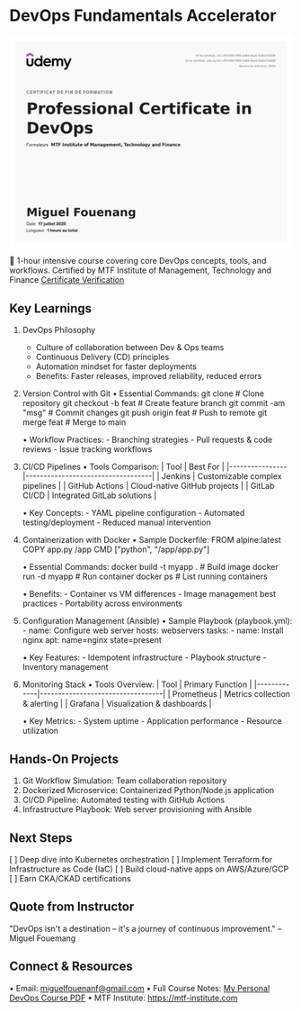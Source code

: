 DevOps Fundamentals Accelerator
==============================
![screenshot](Screenshot/screenshot.jpg)

🚀 1-hour intensive course covering core DevOps concepts, tools, and workflows.
Certified by MTF Institute of Management, Technology and Finance
[Certificate Verification](https://ude.my/UC-cf37c655-1959-4d64-8ee4-7a3dcf1c5228)

Key Learnings
-------------

1. DevOps Philosophy
   - Culture of collaboration between Dev & Ops teams
   - Continuous Delivery (CD) principles
   - Automation mindset for faster deployments
   - Benefits: Faster releases, improved reliability, reduced errors

2. Version Control with Git
   • Essential Commands:
        git clone <repo>       # Clone repository
        git checkout -b feat   # Create feature branch
        git commit -am "msg"   # Commit changes
        git push origin feat   # Push to remote
        git merge feat         # Merge to main

   • Workflow Practices:
        - Branching strategies
        - Pull requests & code reviews
        - Issue tracking workflows

3. CI/CD Pipelines
   • Tools Comparison:
        | Tool           | Best For                          |
        |----------------|-----------------------------------|
        | Jenkins        | Customizable complex pipelines    |
        | GitHub Actions | Cloud-native GitHub projects      |
        | GitLab CI/CD   | Integrated GitLab solutions       |

   • Key Concepts:
        - YAML pipeline configuration
        - Automated testing/deployment
        - Reduced manual intervention

4. Containerization with Docker
   • Sample Dockerfile:
        FROM alpine:latest
        COPY app.py /app
        CMD ["python", "/app/app.py"]

   • Essential Commands:
        docker build -t myapp .   # Build image
        docker run -d myapp       # Run container
        docker ps                 # List running containers

   • Benefits:
        - Container vs VM differences
        - Image management best practices
        - Portability across environments

5. Configuration Management (Ansible)
   • Sample Playbook (playbook.yml):
        - name: Configure web server
          hosts: webservers
          tasks:
            - name: Install nginx
              apt: name=nginx state=present

   • Key Features:
        - Idempotent infrastructure
        - Playbook structure
        - Inventory management

6. Monitoring Stack
   • Tools Overview:
        | Tool        | Primary Function                 |
        |-------------|----------------------------------|
        | Prometheus  | Metrics collection & alerting    |
        | Grafana     | Visualization & dashboards       |

   • Key Metrics:
        - System uptime
        - Application performance
        - Resource utilization

Hands-On Projects
-----------------
1. Git Workflow Simulation: Team collaboration repository
2. Dockerized Microservice: Containerized Python/Node.js application
3. CI/CD Pipeline: Automated testing with GitHub Actions
4. Infrastructure Playbook: Web server provisioning with Ansible

Next Steps
----------
[ ] Deep dive into Kubernetes orchestration
[ ] Implement Terraform for Infrastructure as Code (IaC)
[ ] Build cloud-native apps on AWS/Azure/GCP
[ ] Earn CKA/CKAD certifications

Quote from Instructor
---------------------
"DevOps isn't a destination – it's a journey of continuous improvement."
– Miguel Fouemang

Connect & Resources
-------------------
• Email: miguelfouenanf@gmail.com
• Full Course Notes: [My Personal DevOps Course PDF](link-to-your-pdf)
• MTF Institute: https://mtf-institute.com
